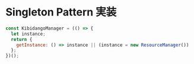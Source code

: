 # Singleton Pattern 実装

```javascript
const KibidangoManager = (() => {
  let instance;
  return {
    getInstance: () => instance || (instance = new ResourceManager())
  };
})();
```